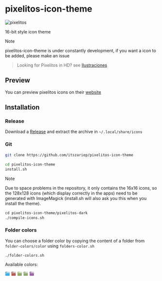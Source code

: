 # pixelitos-icon-theme

<img src="https://itszariep.codeberg.page/projects/pixelitos-icon-theme/1.webp" width="320px" alt="pixelitos" />

16-bit style icon theme
 
>[!note]
> pixelitos-icon-theme is under constantly development, if you want a icon to be added, please make an issue

> Looking for Pixelitos in HD? see [Ilustraciones](https://github.com/itszariep/ilustraciones-icon-theme)
 
## Preview
You can preview pixelitos icons on their [website](https://itszariep.codeberg.page/projects/pixelitos-icon-theme/icons/)
 
## Installation

### Release
Download a [Release](https://github.com/ItsZariep/pixelitos-icon-theme/releases) and extract the archive in `~/.local/share/icons`

### Git
 
```bash
git clone https://github.com/itszariep/pixelitos-icon-theme
```
```bash
cd pixelitos-icon-theme
install.sh
```

> [!Note]
> Due to space problems in the repository, it only contains the 16x16 icons, so the 128x128 icons (which display correctly in the apps) need to be generated with ImageMagick (install.sh will also ask you this when you install the theme). 

```
cd pixelitos-icon-theme/pixelitos-dark
./compile-icons.sh
```

### Folder colors

You can choose a folder color by copying the content of a folder from `folder-colors/color` using `folders-color.sh`
```
./folder-colors.sh
```

Available colors:

![img](https://raw.githubusercontent.com/ItsZariep/pixelitos-icon-theme/refs/heads/main/pixelitos-dark/folder-colors/blue/16/places/folder.png)
![img](https://raw.githubusercontent.com/ItsZariep/pixelitos-icon-theme/refs/heads/main/pixelitos-dark/folder-colors/red/16/places/folder.png)
![img](https://raw.githubusercontent.com/ItsZariep/pixelitos-icon-theme/refs/heads/main/pixelitos-dark/folder-colors/green/16/places/folder.png)
![img](https://raw.githubusercontent.com/ItsZariep/pixelitos-icon-theme/refs/heads/main/pixelitos-dark/folder-colors/linuxmint/16/places/folder.png)
![img](https://raw.githubusercontent.com/ItsZariep/pixelitos-icon-theme/refs/heads/main/pixelitos-dark/folder-colors/purple/16/places/folder.png)
